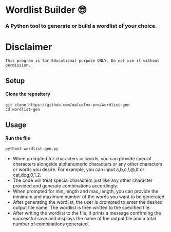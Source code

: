 # Wordlist Builder 😎️

### A Python tool to generate or build a wordlist of your choice.

# Disclaimer
```
This program is for Educational purpose ONLY. Do not use it without permission.
```

## Setup

#### Clone the repository
```shell
git clone https://github.com/malcolmx-pro/wordlist-gen
cd wordlist-gen
```

## Usage

#### Run the file
```python
python3 wordlist-gen.py
```

- When prompted for characters or words, you can provide special characters alongside alphanumeric characters or any other characters or words you desire. For example, you can input a,b,c,!,@,# or cat,dog,0,1,2.
- The code will treat special characters just like any other character provided and generate combinations accordingly.
- When prompted for min_length and max_length, you can provide the minimum and maximum number of the words you want to be generated.
- After generating the wordlist, the user is prompted to enter the desired output file name. The wordlist is then written to the specified file.
- After writing the wordlist to the file, it prints a message confirming the successful save and displays the name of the output file and a total number of combinations generated.


